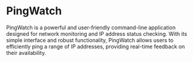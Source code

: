 # PingWatch
PingWatch is a powerful and user-friendly command-line application designed for network monitoring and IP address status checking. With its simple interface and robust functionality, PingWatch allows users to efficiently ping a range of IP addresses, providing real-time feedback on their availability.
